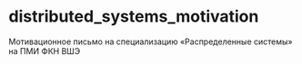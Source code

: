 # distributed_systems_motivation
Мотивационное письмо на специализацию «Распределенные системы» на ПМИ ФКН ВШЭ
